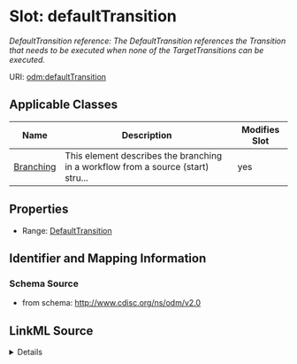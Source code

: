 # Slot: defaultTransition


_DefaultTransition reference: The DefaultTransition references the Transition that needs to be executed when none of the TargetTransitions can be executed._



URI: [odm:defaultTransition](http://www.cdisc.org/ns/odm/v2.0/defaultTransition)



<!-- no inheritance hierarchy -->




## Applicable Classes

| Name | Description | Modifies Slot |
| --- | --- | --- |
[Branching](Branching.md) | This element describes the branching in a workflow from a source (start) stru... |  yes  |







## Properties

* Range: [DefaultTransition](DefaultTransition.md)





## Identifier and Mapping Information







### Schema Source


* from schema: http://www.cdisc.org/ns/odm/v2.0




## LinkML Source

<details>
```yaml
name: defaultTransition
description: 'DefaultTransition reference: The DefaultTransition references the Transition
  that needs to be executed when none of the TargetTransitions can be executed.'
from_schema: http://www.cdisc.org/ns/odm/v2.0
rank: 1000
alias: defaultTransition
domain_of:
- Branching
range: DefaultTransition

```
</details>
